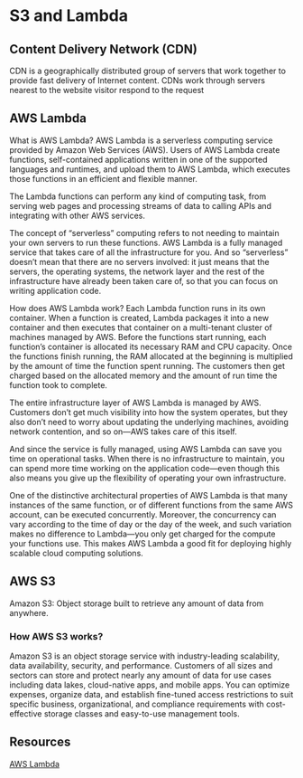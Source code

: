 # S3 and Lambda

## Content Delivery Network (CDN)

CDN is a geographically distributed group of servers that work together to provide fast delivery of Internet content. CDNs work through servers nearest to the website visitor respond to the request

## AWS Lambda

What is AWS Lambda? AWS Lambda is a serverless computing service provided by Amazon Web Services (AWS). Users of AWS Lambda create functions, self-contained applications written in one of the supported languages and runtimes, and upload them to AWS Lambda, which executes those functions in an efficient and flexible manner.

The Lambda functions can perform any kind of computing task, from serving web pages and processing streams of data to calling APIs and integrating with other AWS services.

The concept of “serverless” computing refers to not needing to maintain your own servers to run these functions. AWS Lambda is a fully managed service that takes care of all the infrastructure for you. And so “serverless” doesn’t mean that there are no servers involved: it just means that the servers, the operating systems, the network layer and the rest of the infrastructure have already been taken care of, so that you can focus on writing application code.

How does AWS Lambda work? Each Lambda function runs in its own container. When a function is created, Lambda packages it into a new container and then executes that container on a multi-tenant cluster of machines managed by AWS. Before the functions start running, each function’s container is allocated its necessary RAM and CPU capacity. Once the functions finish running, the RAM allocated at the beginning is multiplied by the amount of time the function spent running. The customers then get charged based on the allocated memory and the amount of run time the function took to complete.

The entire infrastructure layer of AWS Lambda is managed by AWS. Customers don’t get much visibility into how the system operates, but they also don’t need to worry about updating the underlying machines, avoiding network contention, and so on—AWS takes care of this itself.

And since the service is fully managed, using AWS Lambda can save you time on operational tasks. When there is no infrastructure to maintain, you can spend more time working on the application code—even though this also means you give up the flexibility of operating your own infrastructure.

One of the distinctive architectural properties of AWS Lambda is that many instances of the same function, or of different functions from the same AWS account, can be executed concurrently. Moreover, the concurrency can vary according to the time of day or the day of the week, and such variation makes no difference to Lambda—you only get charged for the compute your functions use. This makes AWS Lambda a good fit for deploying highly scalable cloud computing solutions.

## AWS S3

Amazon S3: Object storage built to retrieve any amount of data from anywhere.

### How AWS S3 works?

Amazon S3 is an object storage service with industry-leading scalability, data availability, security, and performance. Customers of all sizes and sectors can store and protect nearly any amount of data for use cases including data lakes, cloud-native apps, and mobile apps. You can optimize expenses, organize data, and establish fine-tuned access restrictions to suit specific business, organizational, and compliance requirements with cost-effective storage classes and easy-to-use management tools.

## Resources

[AWS Lambda](https://aws.amazon.com/lambda)
